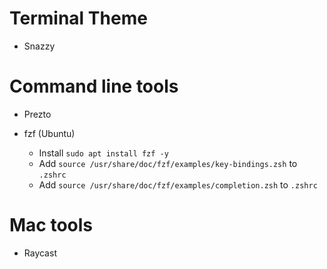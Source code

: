 # Terminal Theme
* Snazzy

# Command line tools
* Prezto

* fzf (Ubuntu)
  * Install `sudo apt install fzf -y`
  * Add `source /usr/share/doc/fzf/examples/key-bindings.zsh` to `.zshrc`
  * Add `source /usr/share/doc/fzf/examples/completion.zsh` to `.zshrc`

# Mac tools
* Raycast
